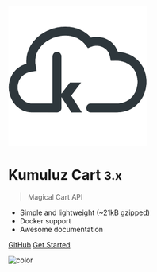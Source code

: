 <!-- _coverpage.md -->

![logo](_media/logo.png)

# Kumuluz Cart <small>3.x</small>

> Magical Cart API

- Simple and lightweight (~21kB gzipped)
- Docker support
- Awesome documentation

[GitHub](https://github285.petrol.si/digital-services/cart-service)
[Get Started](#main)

![color](#f4f4f4)
